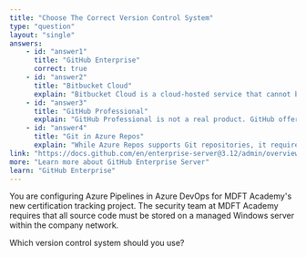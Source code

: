 ```yaml
---
title: "Choose The Correct Version Control System"
type: "question"
layout: "single"
answers:
    - id: "answer1"
      title: "GitHub Enterprise"
      correct: true
    - id: "answer2"
      title: "Bitbucket Cloud"
      explain: "Bitbucket Cloud is a cloud-hosted service that cannot be installed on local Windows servers. It does not meet the requirement for on-premises hosting."
    - id: "answer3"
      title: "GitHub Professional"
      explain: "GitHub Professional is not a real product. GitHub offers Free, Team, Enterprise Cloud, and Enterprise Server editions."
    - id: "answer4"
      title: "Git in Azure Repos"
      explain: "While Azure Repos supports Git repositories, it requires an Azure DevOps Server for on-premises hosting. Azure Repos by itself is not a standalone version control system."
link: "https://docs.github.com/en/enterprise-server@3.12/admin/overview/about-github-enterprise-server"
more: "Learn more about GitHub Enterprise Server"
learn: "GitHub Enterprise"
---
```

You are configuring Azure Pipelines in Azure DevOps for MDFT Academy's new certification tracking project. The security team at MDFT Academy requires that all source code must be stored on a managed Windows server within the company network.

Which version control system should you use?

